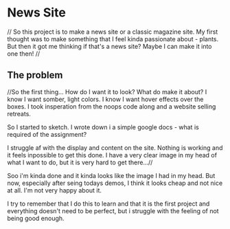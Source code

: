 # News Site

// So this project is to make a news site or a classic magazine site. My first thought was to make something that I feel kinda passionate about - plants. 
But then it got me thinking if that's a news site? Maybe I can make it into one then! //


## The problem

//So the first thing... How do I want it to look? What do make it about? I know I want somber, light colors. I know I want hover effects over the boxes. I took insperation from the noops code along and a website selling retreats.

So I started to sketch. I wrote down i a simple google docs - what is required of the assignment? 

I struggle af with the display and content on the site. Nothing is working and it feels inpossible to get this done. I have a very clear image in my head of what I want to do, but it is very hard to get there...//

Soo i'm kinda done and it kinda looks like the image I had in my head. 
But now, especially after seing todays demos, I think it looks cheap and not nice at all. I'm not very happy about it. 

I try to remember that I do this to learn and that it is the first project and everything doesn't need to be perfect, but i struggle with the feeling of not being good enough.


